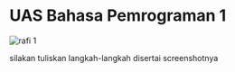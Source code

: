 # UAS Bahasa Pemrograman 1

![rafi 1](https://user-images.githubusercontent.com/46749109/55889711-affbf000-5bdb-11e9-9937-6973c9d4c9b3.png)


silakan tuliskan langkah-langkah disertai screenshotnya
